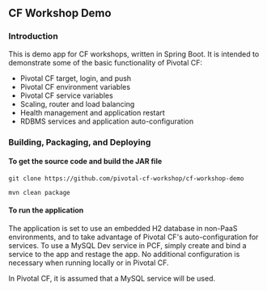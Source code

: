 ## CF Workshop Demo

### Introduction

This is demo app for CF workshops, written in Spring Boot.
It is intended to demonstrate some of the basic functionality of Pivotal
CF:

 * Pivotal CF target, login, and push
 * Pivotal CF environment variables
 * Pivotal CF service variables
 * Scaling, router and load balancing
 * Health management and application restart
 * RDBMS services and application auto-configuration

### Building, Packaging, and Deploying

#### To get the source code and build the JAR file


    git clone https://github.com/pivotal-cf-workshop/cf-workshop-demo

    mvn clean package

#### To run the application

The application is set to use an embedded H2 database in non-PaaS environments,
and to take advantage of Pivotal CF's auto-configuration for services.  To use
a MySQL Dev service in PCF, simply create and bind a service to the app and 
restage the app.  No additional configuration is necessary when running locally 
or in Pivotal CF.

In Pivotal CF, it is assumed that a MySQL service will be used.

